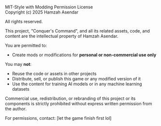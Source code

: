 MIT-Style with Modding Permission License  
Copyright (c) 2025 Hamzah Asendar

All rights reserved.

This project, "Conquer's Command", and all its related assets, code, and content are the intellectual property of Hamzah Asendar.

You are permitted to:

- Create mods or modifications for **personal or non-commercial use only**

You may **not**:

- Reuse the code or assets in other projects
- Distribute, sell, or publish this game or any modified version of it
- Use the content for training AI models or in any machine learning datasets

Commercial use, redistribution, or rebranding of this project or its components is strictly prohibited without express written permission from the author.

For permissions, contact: [let the game finish first lol]
